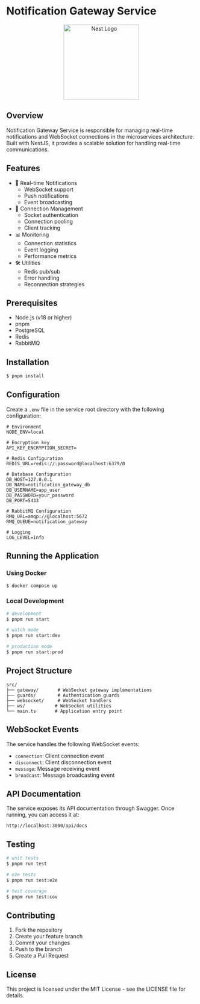 # Notification Gateway Service

<p align="center">
  <a href="http://nestjs.com/" target="blank"><img src="https://nestjs.com/img/logo-small.svg" width="200" alt="Nest Logo" /></a>
</p>

## Overview

Notification Gateway Service is responsible for managing real-time notifications and WebSocket connections in the microservices architecture. Built with NestJS, it provides a scalable solution for handling real-time communications.

## Features

- 🔔 Real-time Notifications
  - WebSocket support
  - Push notifications
  - Event broadcasting
- 🔌 Connection Management
  - Socket authentication
  - Connection pooling
  - Client tracking
- 📊 Monitoring
  - Connection statistics
  - Event logging
  - Performance metrics
- 🛠 Utilities
  - Redis pub/sub
  - Error handling
  - Reconnection strategies

## Prerequisites

- Node.js (v18 or higher)
- pnpm
- PostgreSQL
- Redis
- RabbitMQ

## Installation

```bash
$ pnpm install
```

## Configuration

Create a `.env` file in the service root directory with the following configuration:

```env
# Environment
NODE_ENV=local

# Encryption key
API_KEY_ENCRYPTION_SECRET=

# Redis Configuration
REDIS_URL=redis://:password@localhost:6379/0

# Database Configuration
DB_HOST=127.0.0.1
DB_NAME=notification_gateway_db
DB_USERNAME=app_user
DB_PASSWORD=your_password
DB_PORT=5433

# RabbitMQ Configuration
RMQ_URL=amqp://@localhost:5672
RMQ_QUEUE=notification_gateway

# Logging
LOG_LEVEL=info
```

## Running the Application

### Using Docker

```bash
$ docker compose up
```

### Local Development

```bash
# development
$ pnpm run start

# watch mode
$ pnpm run start:dev

# production mode
$ pnpm run start:prod
```

## Project Structure

```
src/
├── gateway/       # WebSocket gateway implementations
├── guards/        # Authentication guards
├── websocket/     # WebSocket handlers
├── ws/           # WebSocket utilities
└── main.ts       # Application entry point
```

## WebSocket Events

The service handles the following WebSocket events:

- `connection`: Client connection event
- `disconnect`: Client disconnection event
- `message`: Message receiving event
- `broadcast`: Message broadcasting event

## API Documentation

The service exposes its API documentation through Swagger. Once running, you can access it at:

```
http://localhost:3000/api/docs
```

## Testing

```bash
# unit tests
$ pnpm run test

# e2e tests
$ pnpm run test:e2e

# test coverage
$ pnpm run test:cov
```

## Contributing

1. Fork the repository
2. Create your feature branch
3. Commit your changes
4. Push to the branch
5. Create a Pull Request

## License

This project is licensed under the MIT License - see the LICENSE file for details.
